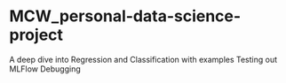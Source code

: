 # MCW_personal-data-science-project
A deep dive into Regression and Classification with examples
 Testing out MLFlow
 Debugging